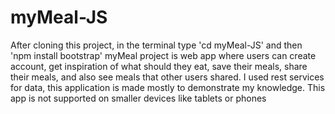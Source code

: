 # myMeal-JS
After cloning this project, in the terminal type 'cd myMeal-JS' and then 'npm install bootstrap'
myMeal project is web app where users can create account, get inspiration of what should they eat,
save their meals, share their meals, and also see meals that other users shared.
I used rest services for data, this application is made mostly to demonstrate my knowledge.
This app is not supported on smaller devices like tablets or phones
